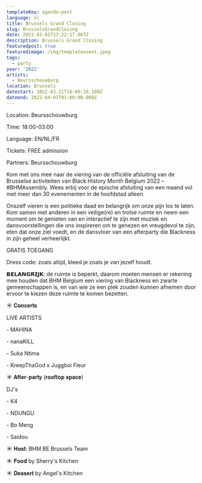 ```yaml
---
templateKey: agenda-post
language: nl
title: Brussels Grand Closing
slug: BrusselsGrandClosing
date: 2022-03-01T23:22:17.067Z
description: Brussels Grand Closing
featuredpost: true
featuredimage: /img/templateevent.jpeg
tags:
  - party
year: '2022'
artists:
  - Beursschouwburg
location: Brussels
datestart: 2022-03-31T16:00:18.100Z
dateend: 2022-04-01T01:00:00.000Z
---
```

Location: Beursschouwburg

Time: 18:00-03:00

Language: EN/NL/FR

Tickets: FREE admission

Partners: Beursschouwburg

Kom met ons mee naar de viering van de officiële afsluiting van de Brusselse activiteiten van Black History Month Belgium 2022 – #BHMAssembly. Wees erbij voor de epische afsluiting van een maand vol met meer dan 30 evenementen in de hoofdstad alleen.

Onszelf vieren is een politieke daad en belangrijk om onze pijn los te laten. Kom samen met anderen in een veilige(re) en trotse ruimte en neem een moment om te genieten van en interactief te zijn met muziek en dansvoorstellingen die ons inspireren om te genezen en vreugdevol te zijn, eten dat onze ziel voedt, en de dansvloer van een afterparty die Blackness in zijn geheel verheerlijkt.

GRATIS TOEGANG

Dress code: zoals altijd, kleed je zoals je van jezelf houdt.

𝗕𝗘𝗟𝗔𝗡𝗚𝗥𝗜𝗝𝗞: de ruimte is beperkt, daarom moeten mensen er rekening mee houden dat BHM Belgium een viering van Blackness en zwarte gemeenschappen is, en van wie ze een plek zouden kunnen afnemen door ervoor te kiezen deze ruimte te komen bezetten.



☀️️ 𝐂𝐨𝐧𝐜𝐞𝐫𝐭𝐬

LIVE ARTISTS

\- MAHINA

\- nanaKILL

\- Suka Ntima

\- KreepThaGod x Juggboi Fleur

☀️ 𝐀𝐟𝐭𝐞𝐫-𝐩𝐚𝐫𝐭𝐲 (𝐫𝐨𝐨𝐟𝐭𝐨𝐩 𝐬𝐩𝐚𝐜𝐞)

DJ's

\- K4

\- NDUNGU

\- Bo Meng

\- Saidou

☀️ 𝐇𝐨𝐬𝐭: BHM BE Brussels Team

☀️ 𝐅𝐨𝐨𝐝 by Sherry's Kitchen

☀️ 𝐃𝐞𝐬𝐬𝐞𝐫𝐭 by Angel's Kitchen
